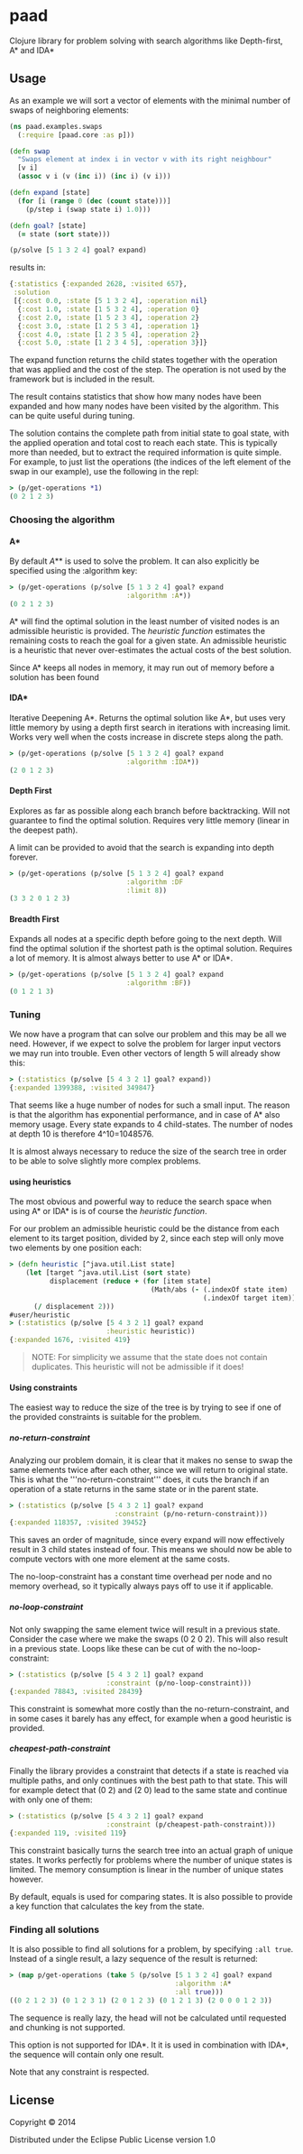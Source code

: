 # paad

Clojure library for problem solving with search algorithms like Depth-first, A\* and IDA\*

## Usage

As an example we will sort a vector of elements with the minimal number of swaps
of neighboring elements:

```clojure
(ns paad.examples.swaps
  (:require [paad.core :as p]))

(defn swap
  "Swaps element at index i in vector v with its right neighbour"
  [v i]
  (assoc v i (v (inc i)) (inc i) (v i)))

(defn expand [state]
  (for [i (range 0 (dec (count state)))]
    (p/step i (swap state i) 1.0)))

(defn goal? [state]
  (= state (sort state)))

(p/solve [5 1 3 2 4] goal? expand) 
```
results in:
```clojure
{:statistics {:expanded 2628, :visited 657},
 :solution
 [{:cost 0.0, :state [5 1 3 2 4], :operation nil}
  {:cost 1.0, :state [1 5 3 2 4], :operation 0}
  {:cost 2.0, :state [1 5 2 3 4], :operation 2}
  {:cost 3.0, :state [1 2 5 3 4], :operation 1}
  {:cost 4.0, :state [1 2 3 5 4], :operation 2}
  {:cost 5.0, :state [1 2 3 4 5], :operation 3}]}
```

The expand function returns the child states together with the operation that was applied
and the cost of the step. The operation is not used by the framework but is included in
the result.

The result contains statistics that show how many nodes have been expanded and how many 
nodes have been visited by the algorithm. This can be quite useful during tuning.

The solution contains the complete path from initial state to goal state, with the applied
operation and total cost to reach each state. This is typically more than needed, but to
extract the required information is quite simple. For example, to just list the operations
(the indices of the left element of the swap in our example), use the following in the repl:

```clojure
> (p/get-operations *1)
(0 2 1 2 3)
```

### Choosing the algorithm

#### A*
 
By default *A*** is used to solve the problem. It can also explicitly be specified using
the :algorithm key:

```clojure
> (p/get-operations (p/solve [5 1 3 2 4] goal? expand
                             :algorithm :A*))
(0 2 1 2 3)   
```

A* will find the optimal solution in the least number of visited nodes is an admissible
heuristic is provided. The *heuristic function* estimates the remaining costs to reach
the goal for a given state. An admissible heuristic is a heuristic that never over-estimates
the actual costs of the best solution.

Since A* keeps all nodes in memory, it may run out of memory before a solution has been
found

#### IDA*

Iterative Deepening A*. Returns the optimal solution like A*, but uses
very little memory by using a depth first search in iterations with increasing limit. Works very well when the costs increase in discrete steps along the path.

```clojure
> (p/get-operations (p/solve [5 1 3 2 4] goal? expand
                             :algorithm :IDA*))
(2 0 1 2 3)
```
    
#### Depth First

Explores as far as possible along each branch before backtracking. Will not guarantee to
find the optimal solution. Requires very little memory (linear in the deepest path).

A limit can be provided to avoid that the search is expanding into depth forever.

```clojure
> (p/get-operations (p/solve [5 1 3 2 4] goal? expand
                             :algorithm :DF
                             :limit 8))
(3 3 2 0 1 2 3)
```

#### Breadth First

Expands all nodes at a specific depth before going to the next
depth. Will find the optimal solution if the shortest path is the optimal solution.
Requires a lot of memory. It is almost always better to use A* or IDA*.

```clojure
> (p/get-operations (p/solve [5 1 3 2 4] goal? expand
                             :algorithm :BF))
(0 1 2 1 3)
```

### Tuning

We now have a program that can solve our problem and this may be all we need. However, if we
expect to solve the problem for larger input vectors we may run into trouble. Even other
vectors of length 5 will already show this:

```clojure
> (:statistics (p/solve [5 4 3 2 1] goal? expand))  
{:expanded 1399388, :visited 349847}
```
    
That seems like a huge number of nodes for such a small input. The reason is that the algorithm
has exponential performance, and in case of A* also memory usage. Every state expands to 4 child-states.
The number of nodes at depth 10 is therefore 4^10=1048576.

It is almost always necessary to reduce the size of the search tree in order to be able to solve
slightly more complex problems. 

#### using heuristics

The most obvious and powerful way to reduce the search space when using A\* or IDA\* is is of course the *heuristic function*.

For our problem an admissible heuristic could be the distance from each element to its target position,
divided by 2, since each step will only move two elements by one position each:

```clojure
> (defn heuristic [^java.util.List state]
    (let [target ^java.util.List (sort state)
          displacement (reduce + (for [item state]
                                   (Math/abs (- (.indexOf state item)
                                                (.indexOf target item)))))]
      (/ displacement 2)))
#user/heuristic
> (:statistics (p/solve [5 4 3 2 1] goal? expand
                        :heuristic heuristic))
{:expanded 1676, :visited 419} 
```
> NOTE: For simplicity we assume that the state does not contain duplicates. This heuristic will not be
> admissible if it does!


#### Using constraints

The easiest way to reduce the size of the tree is by trying to see if one of the provided constraints
is suitable for the problem.

##### no-return-constraint

Analyzing our problem domain, it is clear that it makes no sense to swap the same elements twice after
each other, since we will return to original state. This is what the '''no-return-constraint''' does,
it cuts the branch if an operation of a state returns in the same state or in the parent state.

```clojure
> (:statistics (p/solve [5 4 3 2 1] goal? expand
                          :constraint (p/no-return-constraint)))
{:expanded 118357, :visited 39452}
```

This saves an order of magnitude, since every expand will now effectively result in 3 child states
instead of four. This means we should now be able to compute vectors with one more element at the
same costs.

The no-loop-constraint has a constant time overhead per node and no memory overhead, so it typically
always pays off to use it if applicable.

##### no-loop-constraint

Not only swapping the same element twice will result in a previous state. Consider the case where
we make the swaps (0 2 0 2). This will also result in a previous state. Loops like these can be cut
of with the no-loop-constraint:

```clojure
> (:statistics (p/solve [5 4 3 2 1] goal? expand
                        :constraint (p/no-loop-constraint)))
{:expanded 78843, :visited 28439}
```

This constraint is somewhat more costly than the no-return-constraint, and in some cases it barely has
any effect, for example when a good heuristic is provided.

##### cheapest-path-constraint

Finally the library provides a constraint that detects if a state is reached via multiple paths, and
only continues with the best path to that state. This will for example detect that (0 2) and (2 0)
lead to the same state and continue with only one of them:

```clojure
> (:statistics (p/solve [5 4 3 2 1] goal? expand
                        :constraint (p/cheapest-path-constraint)))
{:expanded 119, :visited 119}
```
    
This constraint basically turns the search tree into an actual graph of unique states. It works perfectly
for problems where the number of unique states is limited. The memory consumption is linear in
the number of unique states however.

By default, equals is used for comparing states. It is also possible to provide a key function that
calculates the key from the state.

### Finding all solutions

It is also possible to find all solutions for a problem, by specifying ```:all true```. Instead
of a single result, a lazy sequence of the result is returned:

```clojure
> (map p/get-operations (take 5 (p/solve [5 1 3 2 4] goal? expand
                                         :algorithm :A*
                                         :all true)))
((0 2 1 2 3) (0 1 2 3 1) (2 0 1 2 3) (0 1 2 1 3) (2 0 0 0 1 2 3))
```

The sequence is really lazy, the head will not be calculated until requested
and chunking is not supported. 

This option is not supported for IDA*. It it is used in combination with
IDA*, the sequence will contain only one result.

Note that any constraint is respected.

## License

Copyright © 2014

Distributed under the Eclipse Public License version 1.0
